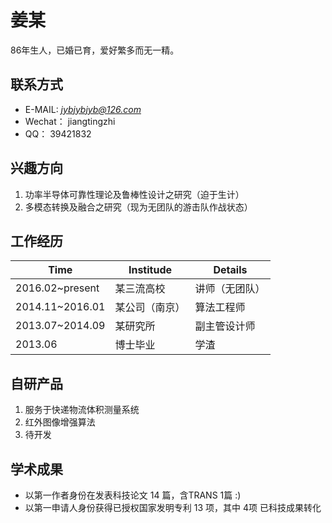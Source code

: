 # 姜某
86年生人，已婚已育，爱好繁多而无一精。

## **联系方式**
* E-MAIL:   *jybjybjyb@126.com*
* Wechat：  jiangtingzhi
* QQ：      39421832

## **兴趣方向**
1. 功率半导体可靠性理论及鲁棒性设计之研究（迫于生计）
2. 多模态转换及融合之研究（现为无团队的游击队作战状态）


## **工作经历**
Time | Institude | Details
---- | --------- | -------     
2016.02~present | 某三流高校 | 讲师（无团队）
2014.11~2016.01 | 某公司（南京） | 算法工程师
2013.07~2014.09 | 某研究所 | 副主管设计师
2013.06 | 博士毕业 | 学渣


## **自研产品**
1. 服务于快递物流体积测量系统
2. 红外图像增强算法
3. 待开发

## **学术成果**
- 以第一作者身份在发表科技论文 14 篇，含TRANS 1篇 :)
- 以第一申请人身份获得已授权国家发明专利 13 项，其中 4项 已科技成果转化

